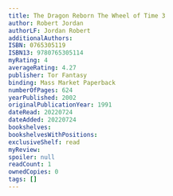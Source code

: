 ```yaml
---
title: The Dragon Reborn The Wheel of Time 3
author: Robert Jordan
authorLF: Jordan Robert
additionalAuthors: 
ISBN: 0765305119
ISBN13: 9780765305114
myRating: 4
averageRating: 4.27
publisher: Tor Fantasy
binding: Mass Market Paperback
numberOfPages: 624
yearPublished: 2002
originalPublicationYear: 1991
dateRead: 20220724
dateAdded: 20220724
bookshelves: 
bookshelvesWithPositions: 
exclusiveShelf: read
myReview: 
spoiler: null
readCount: 1
ownedCopies: 0
tags: []
---
```


